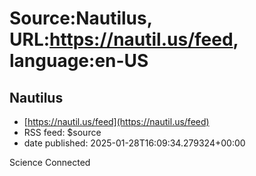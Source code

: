 # Source:Nautilus, URL:https://nautil.us/feed, language:en-US

## Nautilus
 - [https://nautil.us/feed](https://nautil.us/feed)
 - RSS feed: $source
 - date published: 2025-01-28T16:09:34.279324+00:00

Science Connected


